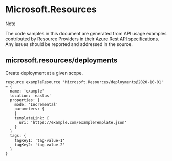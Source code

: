 # Microsoft.Resources
  
> [!NOTE]
> The code samples in this document are generated from API usage examples contributed by Resource Providers in their [Azure Rest API specifications](https://github.com/Azure/azure-rest-api-specs). Any issues should be reported and addressed in the source.


## microsoft.resources/deployments

Create deployment at a given scope.
```bicep
resource exampleResource 'Microsoft.Resources/deployments@2020-10-01' = {
  name: 'example'
  location: 'eastus'
  properties: {
    mode: 'Incremental'
    parameters: {
    }
    templateLink: {
      uri: 'https://example.com/exampleTemplate.json'
    }
  }
  tags: {
    tagKey1: 'tag-value-1'
    tagKey2: 'tag-value-2'
  }
}
```

